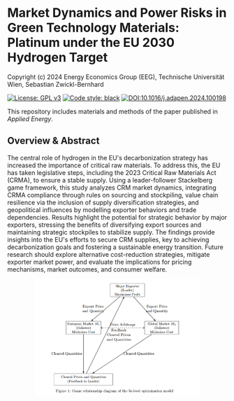 # Market Dynamics and Power Risks in Green Technology Materials: Platinum under the EU 2030 Hydrogen Target

Copyright (c) 2024 Energy Economics Group (EEG), Technische Universität Wien, Sebastian Zwickl-Bernhard

[![License: GPL v3](https://img.shields.io/badge/License-GPLv3-blue.svg)](https://www.gnu.org/licenses/gpl-3.0)
[![Code style: black](https://img.shields.io/badge/code%20style-black-000000.svg)](https://github.com/psf/black)
[![DOI:10.1016/j.adapen.2024.100198](http://img.shields.io/badge/DOI-10.1016/j.adapen.2024.100198-5F7464.svg)](https://doi.org/10.1016/j.adapen.2024.100198)

This repository includes materials and methods of the paper published in _Applied Energy_.

## Overview & Abstract
The central role of hydrogen in the EU's decarbonization strategy has increased the importance of critical raw materials. To address this, the EU has taken legislative steps, including the 2023 Critical Raw Materials Act (CRMA), to ensure a stable supply. Using a leader-follower Stackelberg game framework, this study analyzes CRM market dynamics, integrating CRMA compliance through rules on sourcing and stockpiling, value chain resilience via the inclusion of supply diversification strategies, and geopolitical influences by modelling exporter behaviors and trade dependencies. Results highlight the potential for strategic behavior by major exporters, stressing the benefits of diversifying export sources and maintaining strategic stockpiles to stabilize supply. The findings provide insights into the EU's efforts to secure CRM supplies, key to achieving decarbonization goals and fostering a sustainable energy transition. Future research should explore alternative cost-reduction strategies, mitigate exporter market power, and evaluate the implications for pricing mechanisms, market outcomes, and consumer welfare.

<p align="center" width="100%">
	<img src="./_static//method.png" width=75% height=75% align="center" alt="Sketch" />
</p>
